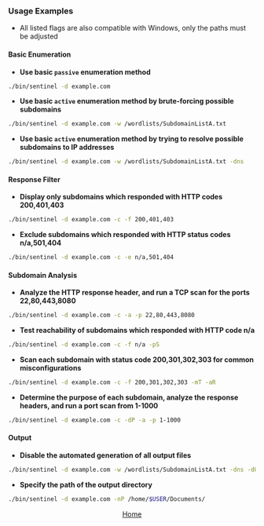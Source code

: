 ### Usage Examples

- All listed flags are also compatible with Windows, only the paths must be adjusted

#### Basic Enumeration

- **Use basic `passive` enumeration method**
```bash
./bin/sentinel -d example.com
```

- **Use basic `active` enumeration method by brute-forcing possible subdomains**
```bash
./bin/sentinel -d example.com -w /wordlists/SubdomainListA.txt
```

- **Use basic `active` enumeration method by trying to resolve possible subdomains to IP addresses**
```bash
./bin/sentinel -d example.com -w /wordlists/SubdomainListA.txt -dns
```

#### Response Filter

- **Display only subdomains which responded with HTTP codes 200,401,403**
```bash
./bin/sentinel -d example.com -c -f 200,401,403
```

- **Exclude subdomains which responded with HTTP status codes n/a,501,404**
```bash
./bin/sentinel -d example.com -c -e n/a,501,404
```
#### Subdomain Analysis

- **Analyze the HTTP response header, and run a TCP scan for the ports 22,80,443,8080**
```bash
./bin/sentinel -d example.com -c -a -p 22,80,443,8080
```

- **Test reachability of subdomains which responded with HTTP code n/a** 
```bash
./bin/sentinel -d example.com -c -f n/a -pS
```

- **Scan each subdomain with status code 200,301,302,303 for common misconfigurations**
```bash
./bin/sentinel -d example.com -c -f 200,301,302,303 -mT -aR
```

- **Determine the purpose of each subdomain, analyze the response headers, and run a port scan from 1-1000**
```bash
./bin/sentinel -d example.com -c -dP -a -p 1-1000
```

#### Output
- **Disable the automated generation of all output files**
```bash
./bin/sentinel -d example.com -w /wordlists/SubdomainListA.txt -dns -dO
```

- **Specify the path of the output directory**
```bash
./bin/sentinel -d example.com -nP /home/$USER/Documents/
```

<div align="center">
<a href="https://plaguebytesec.github.io/sentinel-project">Home</a>
</div>
